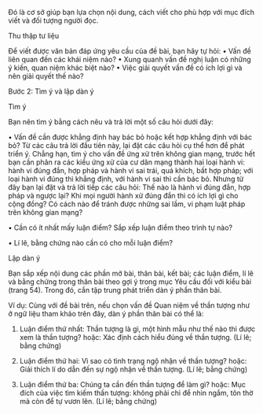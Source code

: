 Đó là cơ sở giúp bạn lựa chọn nội dung, cách viết cho phù hợp với mục đích viết và đối tượng người đọc.

Thu thập tư liệu

Để viết được văn bản đáp ứng yêu cầu của đề bài, bạn hãy tự hỏi:
• Vấn đề liên quan đến các khái niệm nào?
• Xung quanh vấn đề nghị luận có những ý kiến, quan niệm khác biệt nào?
• Việc giải quyết vấn đề có ích lợi gì và nên giải quyết thế nào?

Bước 2: Tìm ý và lập dàn ý

Tìm ý

Bạn nên tìm ý bằng cách nêu và trả lời một số câu hỏi dưới đây:

• Vấn đề cần được khẳng định hay bác bỏ hoặc kết hợp khẳng định với bác bỏ?
Từ các câu trả lời đầu tiên này, lại đặt các câu hỏi cụ thể hơn để phát triển ý. Chẳng hạn, tìm ý cho vấn đề ứng xử trên không gian mạng, trước hết bạn cần phân ra các kiểu ứng xử của cư dân mạng thành hai loại hành vi: hành vi đúng đắn, hợp pháp và hành vi sai trái, quá khích, bất hợp pháp; với loại hành vi đúng thì khẳng định, với hành vi sai thì cần bác bỏ. Nhưng từ đây bạn lại đặt và trả lời tiếp các câu hỏi: Thế nào là hành vi đúng đắn, hợp pháp và ngược lại? Khi mọi người hành xử đúng đắn thì có ích lợi gì cho cộng đồng? Có cách nào để tránh được những sai lầm, vi phạm luật pháp trên không gian mạng?

• Cần có ít nhất mấy luận điểm? Sắp xếp luận điểm theo trình tự nào?

• Lí lẽ, bằng chứng nào cần có cho mỗi luận điểm?

Lập dàn ý

Bạn sắp xếp nội dung các phần mở bài, thân bài, kết bài; các luận điểm, lí lẽ và bằng chứng trong thân bài theo gợi ý trong mục Yêu cầu đối với kiểu bài (trang 54). Trong đó, cần tập trung phát triển dàn ý phần thân bài.

Ví dụ: Cùng với đề bài trên, nếu chọn vấn đề Quan niệm về thần tượng như ở ngữ liệu tham khảo trên đây, dàn ý phần thân bài có thể là:

1. Luận điểm thứ nhất: Thần tượng là gì, một hình mẫu như thế nào thì được xem là thần tượng? hoặc: Xác định cách hiểu đúng về thần tượng. (Lí lẽ; bằng chứng)

2. Luận điểm thứ hai: Vì sao có tình trạng ngộ nhận về thần tượng? hoặc: Giải thích lí do dẫn đến sự ngộ nhận về thần tượng. (Lí lẽ; bằng chứng)

3. Luận điểm thứ ba: Chúng ta cần đến thần tượng để làm gì? hoặc: Mục đích của việc tìm kiếm thần tượng: không phải chỉ để nhìn ngắm, tôn thờ mà còn để tự vươn lên. (Lí lẽ; bằng chứng)